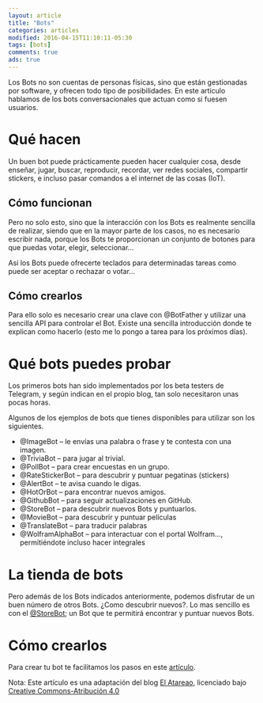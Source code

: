 ```yaml
---
layout: article
title: "Bots"
categories: articles
modified: 2016-04-15T11:10:11-05:30
tags: [bots]
comments: true
ads: true
---
```


Los Bots no son cuentas de personas físicas, sino que están gestionadas por software, y ofrecen todo tipo de posibilidades. En este artículo hablamos de los bots conversacionales que actuan como si fuesen usuarios.

# Qué hacen

Un buen bot puede prácticamente pueden hacer cualquier cosa, desde enseñar, jugar, buscar, reproducir, recordar, ver redes sociales, compartir stickers, e incluso pasar comandos a el internet de las cosas (IoT).

## Cómo funcionan
Pero no solo esto, sino que la interacción con los Bots es realmente sencilla de realizar, siendo que en la mayor parte de los casos, no es necesario escribir nada, porque los Bots te proporcionan un conjunto de botones para que puedas votar, elegir, seleccionar…

Así los Bots puede ofrecerte teclados para determinadas tareas como puede ser aceptar o rechazar o votar…

## Cómo crearlos

Para ello solo es necesario crear una clave con @BotFather y utilizar una sencilla API para controlar el Bot. Existe una sencilla introducción donde te explican como hacerlo (esto me lo pongo a tarea para los próximos días).
 
# Qué bots puedes probar
Los primeros bots han sido implementados por los beta testers de Telegram, y según indican en el propio blog, tan solo necesitaron unas pocas horas.

Algunos de los ejemplos de bots que tienes disponibles para utilizar son los siguientes.

* @ImageBot – le envías una palabra o frase y te contesta con una imagen.
* @TriviaBot – para jugar al trivial.
* @PollBot – para crear encuestas en un grupo.
* @RateStickerBot – para descubrir y puntuar pegatinas (stickers)
* @AlertBot – te avisa cuando le digas.
* @HotOrBot – para encontrar nuevos amigos.
* @GithubBot – para seguir actualizaciones en GitHub.
* @StoreBot – para descubrir nuevos Bots y puntuarlos.
* @MovieBot – para descubrir y puntuar películas
* @TranslateBot – para traducir palabras
* @WolframAlphaBot – para interactuar con el portal Wolfram…, permitiéndote incluso hacer integrales

# La tienda de bots

Pero además de los Bots indicados anteriormente, podemos disfrutar de un buen número de otros Bots.
¿Como descubrir nuevos?. Lo mas sencillo es con el [@StoreBot](http://telegram.me/storebot); un Bot que te permitirá encontrar y puntuar nuevos Bots.

# Cómo crearlos

Para crear tu bot te facilitamos los pasos en este [artículo](http://niaj-scio.github.io/articles/bot-programacion/).

Nota: Este artículo es una adaptación del blog [El Atareao](http://www.atareao.es/ubuntu/telegram-se-supera-de-nuevo-con-los-bots/), licenciado bajo [Creative Commons-Atribución 4.0](http://creativecommons.org/licenses/by-sa/4.0/)